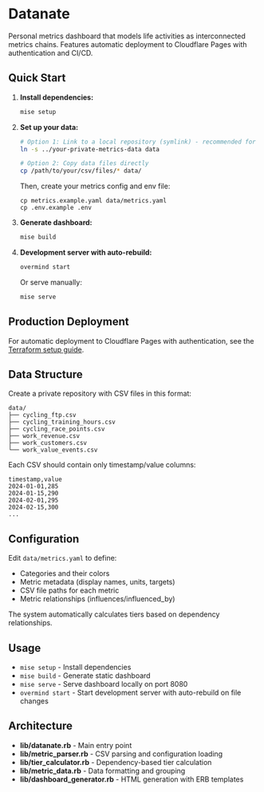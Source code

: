 # Datanate

Personal metrics dashboard that models life activities as interconnected metrics chains. Features automatic deployment to Cloudflare Pages with authentication and CI/CD.

## Quick Start

1. **Install dependencies:**
   ```bash
   mise setup
   ```

2. **Set up your data:**
   ```bash
   # Option 1: Link to a local repository (symlink) - recommended for development
   ln -s ../your-private-metrics-data data

   # Option 2: Copy data files directly
   cp /path/to/your/csv/files/* data/
   ```

   Then, create your metrics config and env file:

   ```
   cp metrics.example.yaml data/metrics.yaml
   cp .env.example .env
   ```

3. **Generate dashboard:**
   ```bash
   mise build
   ```

4. **Development server with auto-rebuild:**
   ```bash
   overmind start
   ```

   Or serve manually:
   ```bash
   mise serve
   ```

## Production Deployment

For automatic deployment to Cloudflare Pages with authentication, see the [Terraform setup guide](terraform/README.md).

## Data Structure

Create a private repository with CSV files in this format:

```
data/
├── cycling_ftp.csv
├── cycling_training_hours.csv
├── cycling_race_points.csv
├── work_revenue.csv
├── work_customers.csv
└── work_value_events.csv
```

Each CSV should contain only timestamp/value columns:

```csv
timestamp,value
2024-01-01,285
2024-01-15,290
2024-02-01,295
2024-02-15,300
...
```

## Configuration

Edit `data/metrics.yaml` to define:
- Categories and their colors
- Metric metadata (display names, units, targets)
- CSV file paths for each metric
- Metric relationships (influences/influenced_by)

The system automatically calculates tiers based on dependency relationships.

## Usage

- `mise setup` - Install dependencies
- `mise build` - Generate static dashboard
- `mise serve` - Serve dashboard locally on port 8080
- `overmind start` - Start development server with auto-rebuild on file changes

## Architecture

- **lib/datanate.rb** - Main entry point
- **lib/metric_parser.rb** - CSV parsing and configuration loading
- **lib/tier_calculator.rb** - Dependency-based tier calculation
- **lib/metric_data.rb** - Data formatting and grouping
- **lib/dashboard_generator.rb** - HTML generation with ERB templates
